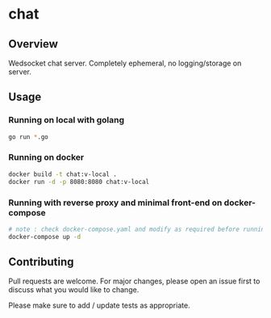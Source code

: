 # chat

## Overview

Wedsocket chat server. Completely ephemeral, no logging/storage on server.


## Usage
### Running on local with golang
```bash
go run *.go
```
### Running on docker
```bash
docker build -t chat:v-local .
docker run -d -p 8080:8080 chat:v-local
```

### Running with reverse proxy and minimal front-end on docker-compose
```bash
# note : check docker-compose.yaml and modify as required before running this
docker-compose up -d 
```

## Contributing
Pull requests are welcome. For major changes, please open an issue first to discuss what you would like to change.

Please make sure to add / update tests as appropriate.
